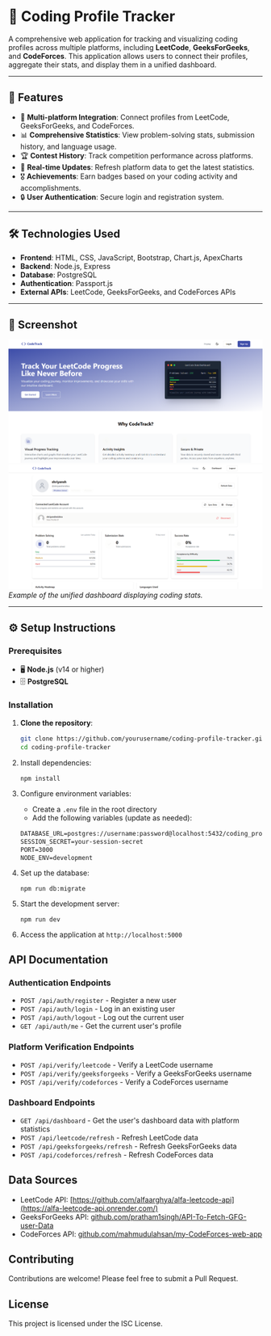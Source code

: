 # 🚀 Coding Profile Tracker

A comprehensive web application for tracking and visualizing coding profiles across multiple platforms, including **LeetCode**, **GeeksForGeeks**, and **CodeForces**. This application allows users to connect their profiles, aggregate their stats, and display them in a unified dashboard.

---

## 🌟 Features

- 🔗 **Multi-platform Integration**: Connect profiles from LeetCode, GeeksForGeeks, and CodeForces.
- 📊 **Comprehensive Statistics**: View problem-solving stats, submission history, and language usage.
- 🏆 **Contest History**: Track competition performance across platforms.
- 🔄 **Real-time Updates**: Refresh platform data to get the latest statistics.
- 🎖️ **Achievements**: Earn badges based on your coding activity and accomplishments.
- 🔒 **User Authentication**: Secure login and registration system.

---

## 🛠️ Technologies Used

- **Frontend**: HTML, CSS, JavaScript, Bootstrap, Chart.js, ApexCharts
- **Backend**: Node.js, Express
- **Database**: PostgreSQL
- **Authentication**: Passport.js
- **External APIs**: LeetCode, GeeksForGeeks, and CodeForces APIs

---

## 📸 Screenshot

![Dashboard Screenshot](./js-project/assets/screenshot.png)  
![Dashboard Screenshot](./js-project/assets/screenshot2.png)
*Example of the unified dashboard displaying coding stats.*

---

## ⚙️ Setup Instructions

### Prerequisites

- 🖥️ **Node.js** (v14 or higher)
- 🗄️ **PostgreSQL**

### Installation

1. **Clone the repository**:
   ```bash
   git clone https://github.com/yourusername/coding-profile-tracker.git
   cd coding-profile-tracker
   ```

2. Install dependencies:
   ```
   npm install
   ```

3. Configure environment variables:
   - Create a `.env` file in the root directory
   - Add the following variables (update as needed):
   ```
   DATABASE_URL=postgres://username:password@localhost:5432/coding_profile_tracker
   SESSION_SECRET=your-session-secret
   PORT=3000
   NODE_ENV=development
   ```

4. Set up the database:
   ```
   npm run db:migrate
   ```

5. Start the development server:
   ```
   npm run dev
   ```

6. Access the application at `http://localhost:5000`

## API Documentation

### Authentication Endpoints

- `POST /api/auth/register` - Register a new user
- `POST /api/auth/login` - Log in an existing user
- `POST /api/auth/logout` - Log out the current user
- `GET /api/auth/me` - Get the current user's profile

### Platform Verification Endpoints

- `POST /api/verify/leetcode` - Verify a LeetCode username
- `POST /api/verify/geeksforgeeks` - Verify a GeeksForGeeks username
- `POST /api/verify/codeforces` - Verify a CodeForces username

### Dashboard Endpoints

- `GET /api/dashboard` - Get the user's dashboard data with platform statistics
- `POST /api/leetcode/refresh` - Refresh LeetCode data
- `POST /api/geeksforgeeks/refresh` - Refresh GeeksForGeeks data
- `POST /api/codeforces/refresh` - Refresh CodeForces data

## Data Sources

- LeetCode API: [https://github.com/alfaarghya/alfa-leetcode-api](https://alfa-leetcode-api.onrender.com/)
- GeeksForGeeks API: [github.com/pratham1singh/API-To-Fetch-GFG-user-Data](https://github.com/pratham1singh/API-To-Fetch-GFG-user-Data)
- CodeForces API: [github.com/mahmudulahsan/my-CodeForces-web-app](https://github.com/mahmudulahsan/my-CodeForces-web-app)

## Contributing

Contributions are welcome! Please feel free to submit a Pull Request.

## License

This project is licensed under the ISC License.